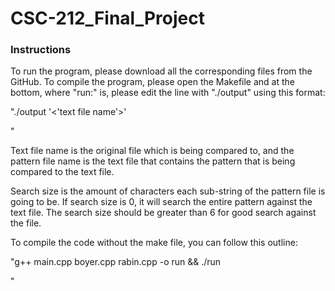 # CSC-212_Final_Project

### Instructions

To run the program, please download all the corresponding files from the GitHub. To compile the program, please open the Makefile and at the bottom, where "run:" is, please edit the line with "./output" using this format:

"./output '<'text file name'>' <pattern file name> <search size>"
  
Text file name is the original file which is being compared to, and the pattern file name is the text file that contains the pattern that is being compared to the text file.
  
Search size is the amount of characters each sub-string of the pattern file is going to be. If search size is 0, it will search the entire pattern against the text file. The search size should be greater than 6 for good search against the file. 
  
To compile the code without the make file, you can follow this outline:
  
"g++ main.cpp boyer.cpp rabin.cpp -o run && ./run <text file name> <pattern file name> <search size>"
